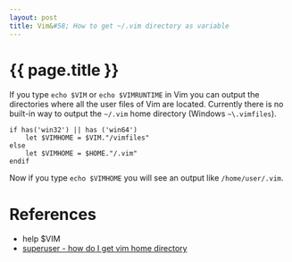 ```yaml
--- 
layout: post
title: Vim&#58; How to get ~/.vim directory as variable
---
```


{{ page.title }}
================
If you type `echo $VIM` or `echo $VIMRUNTIME` in Vim you can output the directories
where all the user files of Vim are located. Currently there is no built-in way
to output the `~/.vim` home directory (Windows `~\.vimfiles`).

    if has('win32') || has ('win64')
        let $VIMHOME = $VIM."/vimfiles"
    else
        let $VIMHOME = $HOME."/.vim"
    endif

Now if you type `echo $VIMHOME` you will see an output like `/home/user/.vim`.

References
==========

  * help $VIM
  * [superuser - how do I get vim home directory](http://superuser.com/questions/119991/how-do-i-get-vim-home-directory)

